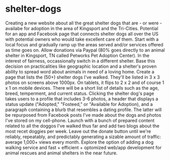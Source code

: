 # shelter-dogs

Creating a new website about all the great shelter dogs that are - or were - availabe for adoption in the area of Kingsport and the Tri-Cities. Potential for an app and Facebook page that connects shelter dogs all over the US with potential owners who would take excellent care of them. Start with a local focus and gradually ramp up the areas served and/or services offered as time goes on. Allow donations via Paypal (80% goes directly to an animal shelter in Kingsport, TN called Petworks Pet Adoption Center). In the interest of fairness, occassionally switch in a different shelter. Base this decision on practicalities like geographic location and a shelter's proven ability to spread word about animals in need of a loving home. Create a page that lists the (50+) shelter dogs I've walked. They'll be listed in 3 x 3 photos on screens above 1000px. On tablets, it flips to 2 x 2 and of course 1 x 1 on mobile devices. There will be a short list of details such as the age, breed, temperment, and current status. Clicking the shelter dog's page takes users to a profile that includes 3-6 photos, a header that displays a status update ("Adopted," "Fosteed," or "Available for Adoption), and a paragraph containing a blurb that resembles a dating profile. The latter will be repurposed from Facebook posts I've made about the dogs and photos I've stored on my cell-phone. Launch with a bunch of prepared content related to all the doggos I've walked thus far and add two blogs about the most recet doggies per week. Leave out the donate button until we're reliably, repeatably, and predictably generating a sizable amount of traffic: average 1,000+ views every month. Explore the option of adding a dog walking service and fast + efficient + optomized web/app development for animal rescues and animal shelters in the near future. 
